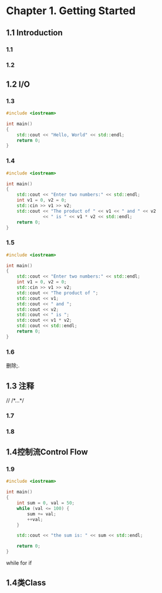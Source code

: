 # Chapter 1. Getting Started
## 1.1 Introduction
### 1.1
### 1.2
## 1.2 I/O
### 1.3
```cpp
#include <iostream>

int main()
{
    std::cout << "Hello, World" << std::endl;
    return 0;
}
```
### 1.4
```cpp
#include <iostream>

int main()
{
    std::cout << "Enter two numbers:" << std::endl;
    int v1 = 0, v2 = 0;
    std::cin >> v1 >> v2;
    std::cout << "The product of " << v1 << " and " << v2
              << " is " << v1 * v2 << std::endl;
    return 0;
}
```

### 1.5

```cpp
#include <iostream>

int main()
{
    std::cout << "Enter two numbers:" << std::endl;
    int v1 = 0, v2 = 0;
    std::cin >> v1 >> v2;
    std::cout << "The product of ";
    std::cout << v1;
    std::cout << " and ";
    std::cout << v2;
    std::cout << " is ";
    std::cout << v1 * v2;
    std::cout << std::endl;
    return 0;
}
```

### 1.6
删除;.
## 1.3 注释
// /\*...\*/
### 1.7
### 1.8
## 1.4控制流Control Flow
### 1.9
```cpp
#include <iostream>

int main()
{
    int sum = 0, val = 50;
    while (val <= 100) {
        sum += val;
        ++val;
    }

    std::cout << "the sum is: " << sum << std::endl;

    return 0;
}
```
while for if
## 1.4类Class
